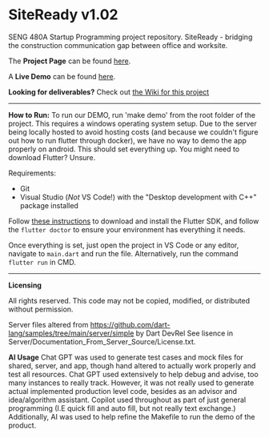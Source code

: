 # SiteReady v1.02
SENG 480A Startup Programming project repository. SiteReady - bridging the construction communication gap between office and worksite.

The **Project Page** can be found [here](https://sitereadycommunication.wordpress.com/).

A **Live Demo** can be found [here](https://broondoon.github.io/siteready_demopage/).

**Looking for deliverables?** Check out [the Wiki for this project](https://github.com/Broondoon/build-stats/wiki)

---

**How to Run:**
To run our DEMO, run 'make demo' from the root folder of the project.
This requires a windows operating system setup. Due to the server being locally hosted to avoid hosting costs (and because we couldn't figure out how to run flutter through docker), we have no way to demo the app properly on android. 
This should set everything up. 
You might need to download Flutter? Unsure.

Requirements:
- Git
- Visual Studio (*Not* VS Code!) with the "Desktop development with C++" package installed

Follow [these instructions](https://docs.flutter.dev/get-started/install) to download and install the Flutter SDK, and follow the `flutter doctor` to ensure your environment has everything it needs.

Once everything is set, just open the project in VS Code or any editor, navigate to `main.dart` and run the file. Alternatively, run the command `flutter run` in CMD.


---

**Licensing**

All rights reserved. This code may not be copied, modified, or distributed without permission.

Server files altered from https://github.com/dart-lang/samples/tree/main/server/simple by Dart DevRel
See lisence in Server/Documentation_From_Server_Source/License.txt.

**AI Usage**
Chat GPT was used to generate test cases and mock files for shared, server, and app, though hand altered to actually work properly and test all resources.
Chat GPT used extensively to help debug and advise, too many instances to really track. However, it was not really used to generate actual implemented production level code, besides as an advisor and idea/algorithm assistant. 
Copilot used throughout as part of just general programming (I.E quick fill and auto fill, but not really text exchange.)
Additionally, AI was used to help refine the Makefile to run the demo of the product. 
